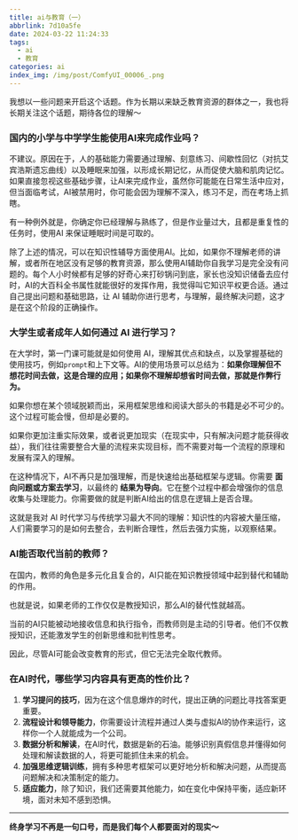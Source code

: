```yaml
---
title: ai与教育（一）
abbrlink: 7d10a5fe
date: 2024-03-22 11:24:33
tags:
  - ai
  - 教育
categories: ai
index_img: /img/post/ComfyUI_00006_.png
---
```


我想以一些问题来开启这个话题。作为长期以来缺乏教育资源的群体之一，我也将长期关注这个话题，期待各位的理解～

### 国内的小学与中学学生能使用AI来完成作业吗？

不建议。原因在于，人的基础能力需要通过理解、刻意练习、间歇性回忆（对抗艾宾浩斯遗忘曲线）以及睡眠来加强，以形成长期记忆，从而促使大脑和肌肉记忆。如果直接忽视这些基础步骤，让AI来完成作业，虽然你可能能在日常生活中应对，但当面临考试，AI被禁用时，你可能会因为理解不深入，练习不足，而在考场上抓瞎。

有一种例外就是，你确定你已经理解与熟练了，但是作业量过大，且都是重复性的任务时，使用AI 来保证睡眠时间是可取的。

除了上述的情况，可以在知识性辅导方面使用AI。比如，如果你不理解老师的讲解，或者所在地区没有足够的教育资源，那么使用AI辅助你自我学习是完全没有问题的。每个人小时候都有足够的好奇心来打砂锅问到底，家长也没知识储备去应付时，AI的大百科全书属性就能很好的发挥作用，我觉得叫它知识平权更合适。通过自己提出问题和基础思路，让 AI 辅助你进行思考，与理解，最终解决问题，这才是在这个阶段的正确操作。

### 大学生或者成年人如何通过 AI 进行学习？

在大学时，第一门课可能就是如何使用 AI，理解其优点和缺点，以及掌握基础的使用技巧，例如`prompt`和上下文等。AI的使用场景可以总结为：**如果你理解但不想花时间去做，这是合理的应用；如果你不理解却想省时间去做，那就是作弊行为。**

如果你想在某个领域脱颖而出，采用框架思维和阅读大部头的书籍是必不可少的。这个过程可能会慢，但却是必要的。

如果你更加注重实际效果，或者说更加现实（在现实中，只有解决问题才能获得收益），我们往往需要整合大量的流程来实现目标，而不需要对每一个流程的原理和发展有深入的理解。

在这种情况下，AI不再只是加强理解，而是快速给出基础框架与逻辑。你需要 **面向问题或方案去学习**，以最终的 **结果为导向**。它在整个过程中都会增强你的信息收集与处理能力。你需要做的就是判断AI给出的信息在逻辑上是否合理。

这就是我对 AI 时代学习与传统学习最大不同的理解：知识性的内容被大量压缩，人们需要学习的是如何去整合，去判断合理性，然后去强力实施，以观察结果。

### AI能否取代当前的教师？

在国内，教师的角色是多元化且复合的，AI只能在知识教授领域中起到替代和辅助的作用。

也就是说，如果老师的工作仅仅是教授知识，那么AI的替代性就越高。

当前的AI只能被动地接收信息和执行指令，而教师则是主动的引导者。他们不仅教授知识，还能激发学生的创新思维和批判性思考。

因此，尽管AI可能会改变教育的形式，但它无法完全取代教师。

### 在AI时代，哪些学习内容具有更高的性价比？
1. **学习提问的技巧**，因为在这个信息爆炸的时代，提出正确的问题比寻找答案更重要。
2. **流程设计和领导能力**，你需要设计流程并通过人类与虚拟AI的协作来运行，这样你一个人就能成为一个公司。
3. **数据分析和解读**，在AI时代，数据是新的石油。能够识别真假信息并懂得如何处理和解读数据的人，将更可能抓住未来的机会。
4. **加强思维逻辑训练**，拥有多种思考框架可以更好地分析和解决问题，从而提高问题解决和决策制定的能力。
5. **适应能力**，除了知识，我们还需要其他能力，如在变化中保持平衡，适应新环境，面对未知不感到恐惧。

--- 

**终身学习不再是一句口号，而是我们每个人都要面对的现实～**